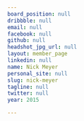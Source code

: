 ```yaml
---
board_position: null
dribbble: null
email: null
facebook: null
github: null
headshot_jpg_url: null
layout: member_page
linkedin: null
name: Nick Meyer
personal_site: null
slug: nick-meyer
tagline: null
twitter: null
year: 2015

---
```

